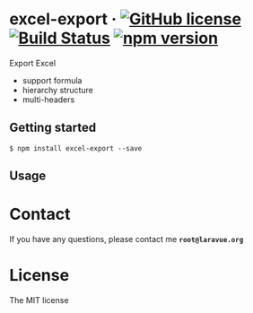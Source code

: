 # excel-export &middot; [![GitHub license](https://img.shields.io/badge/license-MIT-blue.svg)](https://github.com/zmecust/excel-export/blob/master/LICENSE) [![Build Status](https://travis-ci.org/zmecust/excel-export.svg)](https://travis-ci.org/zmecust/excel-export) [![npm version](https://badge.fury.io/js/excel-export.svg)](https://badge.fury.io/js/excel-export)

Export Excel

- support formula
- hierarchy structure
- multi-headers


## Getting started

    $ npm install excel-export --save


## Usage


# Contact

If you have any questions, please contact me **`root@laravue.org`**

# License
The MIT license

